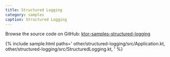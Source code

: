```yaml
---
title: Structured Logging
category: samples
caption: Structured Logging
---
```


Browse the source code on GitHub: [ktor-samples-structured-logging](https://github.com/ktorio/ktor-samples/tree/master/other/structured-logging)

{% include sample.html paths='
    other/structured-logging/src/Application.kt,
    other/structured-logging/src/StructuredLogging.kt,
' %}
